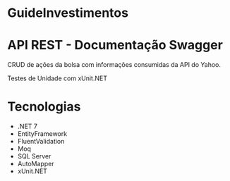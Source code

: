 # GuideInvestimentos

# API REST - Documentação Swagger
CRUD de ações da bolsa com informações consumidas da API do Yahoo. 
<br>

Testes de Unidade com xUnit.NET

# Tecnologias
* .NET 7
* EntityFramework
* FluentValidation
* Moq
* SQL Server
* AutoMapper
* xUnit.NET
